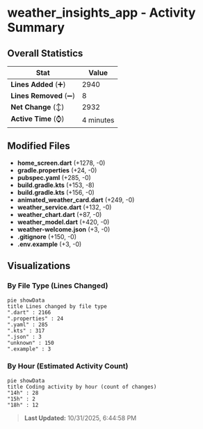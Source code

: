 # weather_insights_app - Activity Summary 

## Overall Statistics

| Stat                   | Value                                                             |
| ---------------------- | ----------------------------------------------------------------- |
| **Lines Added** (➕)   | 2940                                          |
| **Lines Removed** (➖) | 8                                        |
| **Net Change** (↕)    | 2932                |
| **Active Time** (⌚)   | 4 minutes |


## Modified Files
- **home_screen.dart** (+1278, -0)
- **gradle.properties** (+24, -0)
- **pubspec.yaml** (+285, -0)
- **build.gradle.kts** (+153, -8)
- **build.gradle.kts** (+156, -0)
- **animated_weather_card.dart** (+249, -0)
- **weather_service.dart** (+132, -0)
- **weather_chart.dart** (+87, -0)
- **weather_model.dart** (+420, -0)
- **weather-welcome.json** (+3, -0)
- **.gitignore** (+150, -0)
- **.env.example** (+3, -0)

## Visualizations

### By File Type (Lines Changed)

```mermaid
pie showData
title Lines changed by file type
".dart" : 2166
".properties" : 24
".yaml" : 285
".kts" : 317
".json" : 3
"unknown" : 150
".example" : 3
```

### By Hour (Estimated Activity Count)

```mermaid
pie showData
title Coding activity by hour (count of changes)
"14h" : 28
"15h" : 2
"18h" : 12
```


> **Last Updated:** 10/31/2025, 6:44:58 PM
